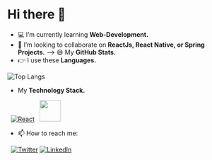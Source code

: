 # Hi there 👋

<!--
**girishsontakke/girishsontakke** is a ✨ _special_ ✨ repository because its `README.md` (this file) appears on your GitHub profile.

Here are some ideas to get you started:

- 🔭 I’m currently working on ...
- 🌱 I’m currently learning ...
- 👯 I’m looking to collaborate on ...
- 🤔 I’m looking for help with ...
- 💬 Ask me about ...
- 📫 How to reach me: ...
- 😄 Pronouns: ...
- ⚡ Fun fact: ...
-->
 - 💻 I’m currently learning **Web-Development.**
 - 👯 I’m looking to collaborate on **ReactJs, React Native, or Spring Projects.**
--> 😄 My **GitHub Stats.**
 - 👉 I use these **Languages.**
 
![Top Langs](https://github-readme-stats.vercel.app/api/top-langs/?username=girishsontakke&theme=dracula&hide_border=true&layout=compact)

- My **Technology Stack.**

&nbsp; [![React](https://img.icons8.com/ultraviolet/40/000000/react.png)](https://reactjs.org/)&nbsp;&nbsp;
[<img src="https://pluralsight2.imgix.net/paths/images/corespring-f9a00f4516.png" height="48px" width="48px" />](https://spring.io)

- 📫 How to reach me:

&nbsp; [![Twitter](https://img.icons8.com/fluent/30/000000/twitter.png)](https://twitter.com/girishsontakke)
[![LinkedIn](https://img.icons8.com/fluent/30/000000/linkedin.png)](https://www.linkedin.com/in/girishsontakke/)
